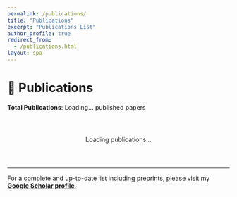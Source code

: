 ```yaml
---
permalink: /publications/
title: "Publications"
excerpt: "Publications List"
author_profile: true
redirect_from:
  - /publications.html
layout: spa
---
```


# 📝 Publications

**Total Publications**: <span id="total-count">Loading...</span> published papers

<div id="publications-loading" style="text-align: center; padding: 2em;">
  <p>Loading publications...</p>
</div>

<div id="publications-container"></div>

---

For a complete and up-to-date list including preprints, please visit my [**Google Scholar profile**](https://scholar.google.com/citations?hl=zh-CN&user=AUpqepUAAAAJ&view_op=list_works&sortby=pubdate).

<script>
// Normalize author name from various formats to "First Last"
function normalizeAuthorName(authorName) {
  authorName = authorName.trim();
  
  if (authorName.includes(',')) {
    // Handle "Last, First" format
    const parts = authorName.split(',');
    if (parts.length === 2) {
      const lastName = parts[0].trim();
      const firstName = parts[1].trim();
      
      // Normalize case
      const normalizedLast = normalizeCase(lastName);
      const normalizedFirst = normalizeCase(firstName);
      
      return `${normalizedFirst} ${normalizedLast}`;
    }
  }
  
  // Already in "First Last" format, just normalize case
  return normalizeCase(authorName);
}

// Normalize case of names (handle ALL CAPS -> Proper Case)
function normalizeCase(name) {
  if (name === name.toUpperCase()) {
    // Handle ALL CAPS case
    return name.split('-').map(part => 
      part.charAt(0) + part.slice(1).toLowerCase()
    ).join('-');
  }
  return name; // Keep existing case
}

// Normalize author field string
function normalizeAuthors(authorString) {
  if (!authorString) return authorString;
  
  // Split by 'and' (case insensitive)
  const authors = authorString.split(/\s+and\s+/i);
  
  // Normalize each author
  const normalizedAuthors = authors.map(author => normalizeAuthorName(author));
  
  // Join back with ' and '
  return normalizedAuthors.join(' and ');
}

// Parse BibTeX content with automatic author normalization
function parseBibtex(bibtexText) {
  const entries = [];
  const regex = /@(\w+)\s*\{\s*([^,]+),\s*([\s\S]*?)\n\}/g;
  let match;
  
  while ((match = regex.exec(bibtexText)) !== null) {
    const [, type, key, fieldsStr] = match;
    const fields = {};
    
    // Parse fields
    const fieldRegex = /(\w+)\s*=\s*\{([^{}]*(?:\{[^{}]*\}[^{}]*)*)\}|(\w+)\s*=\s*"([^"]*)"/g;
    let fieldMatch;
    
    while ((fieldMatch = fieldRegex.exec(fieldsStr)) !== null) {
      const fieldName = fieldMatch[1] || fieldMatch[3];
      let fieldValue = fieldMatch[2] || fieldMatch[4];
      
      if (fieldName && fieldValue) {
        fieldValue = fieldValue.trim();
        
        // Auto-normalize author field
        if (fieldName.toLowerCase() === 'author') {
          fieldValue = normalizeAuthors(fieldValue);
        }
        
        fields[fieldName.toLowerCase()] = fieldValue;
      }
    }
    
    entries.push({
      type: type.toLowerCase(),
      key: key.trim(),
      fields: fields
    });
  }
  
  return entries;
}

// Get venue badge class based on venue name
function getVenueBadge(venue) {
  const venueUpper = venue.toUpperCase();
  
  if (venueUpper.includes('NATURE')) {
    return 'nature';
  } else if (venueUpper.includes('NEURIPS') || venueUpper.includes('NIPS')) {
    return 'neurips';
  } else if (venueUpper.includes('ICML')) {
    return 'icml';
  } else if (venueUpper.includes('ICLR')) {
    return 'iclr';
  } else if (venueUpper.includes('AAAI') || venueUpper.includes('IJCAI')) {
    return 'ai-conference';
  } else if (venueUpper.includes('BIOINFORMATICS') || venueUpper.includes('BMC') || venueUpper.includes('PLOS')) {
    return 'bio-journal';
  } else if (venueUpper.includes('IEEE') || venueUpper.includes('ACM')) {
    return 'cs-journal';
  }
  return 'other';
}

// Check if entry is arXiv preprint
function isArxivPreprint(entry) {
  const venue = entry.fields.journal || entry.fields.booktitle || entry.fields.publisher || '';
  return venue.toLowerCase().includes('arxiv') || 
         (entry.fields.eprint && entry.fields.eprint.includes('arxiv'));
}

// Get venue display name
function getVenueDisplay(entry) {
  if (entry.fields.journal) {
    return entry.fields.journal;
  } else if (entry.fields.booktitle) {
    return entry.fields.booktitle;
  } else if (entry.fields.publisher) {
    return entry.fields.publisher;
  }
  return '';
}

// Format authors in Chicago style with special markings
function formatAuthors(authorsString, entry) {
  if (!authorsString) return 'Unknown authors';
  
  // Get special author markers from BibTeX fields
  const cofirstAuthors = entry.fields.cofirst ? entry.fields.cofirst.split(',').map(name => name.trim()) : [];
  const correspondingAuthors = entry.fields.corresponding ? entry.fields.corresponding.split(',').map(name => name.trim()) : [];
  
  // Split authors by 'and' and clean up
  const authors = authorsString.split(' and ').map(author => author.trim());
  
  // Format each author for Chicago style (First Last format, no internal commas)
  const formattedAuthors = authors.map((author, index) => {
    // Clean up the author name (remove extra whitespace)
    let cleanAuthor = author.trim();
    
    // For Chicago style, we keep names in "First Last" format for display
    // but we need to handle "Last, First" format if it exists in BibTeX
    let displayName;
    if (cleanAuthor.includes(',')) {
      // Convert "Last, First" to "First Last"
      const parts = cleanAuthor.split(',').map(p => p.trim());
      if (parts.length === 2) {
        displayName = `${parts[1]} ${parts[0]}`;
      } else {
        displayName = cleanAuthor;
      }
    } else {
      // Already in "First Last" format
      displayName = cleanAuthor;
    }
    
    // Check if this author is a co-first author (check against both formats)
    const isCoFirst = cofirstAuthors.some(name => {
      const nameLower = name.toLowerCase();
      return displayName.toLowerCase().includes(nameLower) ||
             cleanAuthor.toLowerCase().includes(nameLower);
    });
    
    // Check if this author is a corresponding author
    const isCorresponding = correspondingAuthors.some(name => {
      const nameLower = name.toLowerCase();
      return displayName.toLowerCase().includes(nameLower) ||
             cleanAuthor.toLowerCase().includes(nameLower);
    });
    
    // Bold my name (check for various formats)
    if (displayName.toLowerCase().includes('guangyong') && displayName.toLowerCase().includes('chen')) {
      displayName = `<strong>${displayName}</strong>`;
    }
    
    // Add markers
    let markers = '';
    if (isCoFirst) {
      markers += '<sup class="author-marker cofirst">†</sup>';
    }
    if (isCorresponding) {
      markers += '<sup class="author-marker corresponding">*</sup>';
    }
    
    return displayName + markers;
  });
  
  // Join with Chicago style formatting
  let result;
  if (formattedAuthors.length === 1) {
    result = formattedAuthors[0];
  } else if (formattedAuthors.length === 2) {
    result = `${formattedAuthors[0]}, and ${formattedAuthors[1]}`;
  } else {
    const lastAuthor = formattedAuthors[formattedAuthors.length - 1];
    const otherAuthors = formattedAuthors.slice(0, -1);
    result = `${otherAuthors.join(', ')}, and ${lastAuthor}`;
  }
  
  // Add legend if there are special authors
  let legend = '';
  if (cofirstAuthors.length > 0 || correspondingAuthors.length > 0) {
    const legendParts = [];
    if (cofirstAuthors.length > 0) {
      legendParts.push('<sup class="author-marker cofirst">†</sup> Co-first author');
    }
    if (correspondingAuthors.length > 0) {
      legendParts.push('<sup class="author-marker corresponding">*</sup> Corresponding author');
    }
    legend = `<div class="author-legend">${legendParts.join(', ')}</div>`;
  }
  
  return result + legend;
}

// Format citation in Chicago style
function formatChicagoCitation(entry) {
  const title = entry.fields.title || 'Untitled';
  const authors = formatAuthors(entry.fields.author, entry);
  const year = entry.fields.year || 'n.d.';
  
  let citation = `${authors}. "${title}."`;
  
  if (entry.fields.journal) {
    // Journal article
    const journal = entry.fields.journal;
    const volume = entry.fields.volume;
    const number = entry.fields.number;
    const pages = entry.fields.pages;
    
    citation += ` <em>${journal}</em>`;
    if (volume) {
      citation += ` ${volume}`;
      if (number) {
        citation += `, no. ${number}`;
      }
    }
    citation += ` (${year})`;
    if (pages) {
      citation += `: ${pages}`;
    }
    citation += '.';
    
  } else if (entry.fields.booktitle) {
    // Conference paper
    const booktitle = entry.fields.booktitle;
    const pages = entry.fields.pages;
    
    citation += ` In <em>${booktitle}</em>`;
    if (pages) {
      citation += `, ${pages}`;
    }
    citation += `. ${year}.`;
    
  } else if (entry.fields.publisher) {
    // Book or other publication
    const publisher = entry.fields.publisher;
    citation += ` ${publisher}, ${year}.`;
  } else {
    citation += ` ${year}.`;
  }
  
  return citation;
}

// Render publications from BibTeX
function renderPublications() {
  fetch('/pub.bib')
    .then(response => response.text())
    .then(bibtexText => {
      const entries = parseBibtex(bibtexText);
      
      // Filter out arXiv preprints
      const publishedEntries = entries.filter(entry => !isArxivPreprint(entry));
      
      // Group by year
      const groupedByYear = {};
      publishedEntries.forEach(entry => {
        const year = parseInt(entry.fields.year) || 'Unknown';
        if (!groupedByYear[year]) {
          groupedByYear[year] = [];
        }
        groupedByYear[year].push(entry);
      });
      
      // Sort years (newest first)
      const sortedYears = Object.keys(groupedByYear).sort((a, b) => {
        if (a === 'Unknown') return 1;
        if (b === 'Unknown') return -1;
        return parseInt(b) - parseInt(a);
      });
      
      const container = document.getElementById('publications-container');
      const loadingDiv = document.getElementById('publications-loading');
      loadingDiv.style.display = 'none';
      container.innerHTML = '';
      
      sortedYears.forEach(year => {
        // Create year section
        const yearSection = document.createElement('div');
        yearSection.className = 'year-section';
        
        const yearHeader = document.createElement('h3');
        yearHeader.className = 'year-header';
        yearHeader.innerHTML = `📅 ${year} <span class="year-count">(${groupedByYear[year].length} papers)</span>`;
        yearSection.appendChild(yearHeader);
        
        const yearPapers = document.createElement('div');
        yearPapers.className = 'year-papers';
        
        groupedByYear[year].forEach((entry, index) => {
          const paperDiv = document.createElement('div');
          paperDiv.className = 'publication-item';
          
          const venue = getVenueDisplay(entry);
          const venueClass = getVenueBadge(venue);
          const chicagoCitation = formatChicagoCitation(entry);
          
          paperDiv.innerHTML = `
            <div class="paper-number">${groupedByYear[year].length - index}</div>
            <div class="paper-content">
              ${venue ? `<div class="paper-badge ${venueClass}">${venue}</div>` : ''}
              <div class="chicago-citation">${chicagoCitation}</div>
              
              <div class="paper-links">
                ${entry.fields.url ? `<a href="${entry.fields.url}" target="_blank">📄 Paper</a>` : ''}
                ${entry.fields.doi ? `<a href="https://doi.org/${entry.fields.doi}" target="_blank">🔗 DOI</a>` : ''}
                ${entry.fields.code ? `<a href="${entry.fields.code}" target="_blank">💻 Code</a>` : ''}
              </div>
            </div>
          `;
          
          yearPapers.appendChild(paperDiv);
        });
        
        yearSection.appendChild(yearPapers);
        container.appendChild(yearSection);
      });
      
      // Update counts
      document.getElementById('total-count').textContent = publishedEntries.length;
    })
    .catch(error => {
      console.error('Error loading BibTeX file:', error);
      const loadingDiv = document.getElementById('publications-loading');
      loadingDiv.innerHTML = '<p>Error loading publications. Please check if pub.bib file is accessible.</p>';
    });
}

// Load publications when page loads
document.addEventListener('DOMContentLoaded', renderPublications);
</script>